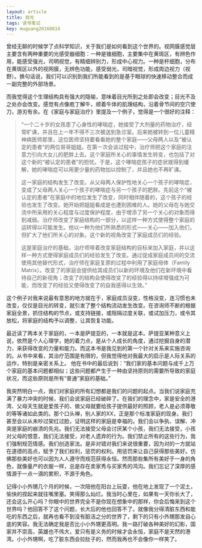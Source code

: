 ```yaml
---
layout: article
title: 目光
tags: 读书笔记
key: muguang20160814
---
```


曾经无聊的时候学了点科学知识，关于我们是如何看到这个世界的。视网膜感觉层主要含有两种重要的光感受器细胞：一种是锥细胞，主要集中在黄斑区，有辨色作用，能感受强光，司明视觉，有精细辨别力，形成中心视力。一种是杆细胞，分布在黄斑区以外的视网膜，无辨色功能，感受弱光，司暗视觉，形成周边视力（视野）。换句话说，我们可以识别到我们所能看到的是基于眼球的快速移动整合而成一副完整的外部场景。

<!--more-->

而我觉得这个生理结构具有强大的隐喻，意味着目光所到之处即会改变；目光不及之处亦会改变。感觉有点像庖丁解牛，顺着牛体的肌理结构，沿着骨节间的空穴使刀，游刃有余。在《家庭与家庭治疗》里提及一个例子，觉得是一个很好的注释：

> ​    “一个二十岁的女孩患了心身性的哮喘症，她接受了大剂量的药物治疗，经常旷课，并且在上一年不得不三次被送到急诊室。后来她被转到一位儿童精神病医师那里，这位医师坚持要看看她的整个家庭——父母两人以及“被认定的患者”的两位哥哥姐姐。在第一次会谈过程中，治疗师把这个家庭的注意力引向大女儿的肥胖上去。这个家庭所关心的事情发生转变，也包括了对这个新的“被认定的患者”的担忧。于是，这个哮喘症孩子的症状就得到缓解，她的哮喘症可以用更少量的药物加以控制了，并且她也不再旷课。
>
> ​    这一家庭的结构发生了改变。从父母两人保护性地关心一个孩子的哮喘症，变成了父母两人关心一个孩子的哮喘症与另一个孩子的肥胖。先前这个“被认定的患者”在家庭中的地位发生了改变，同时相伴随着的，这个孩子的经验也发生了改变。她开始把姐姐看成是也遭到困难的人。她的父母在与她交流中所采用的关心程度与过度保护程度，由于增添了另一个关心的对象而得到减弱。治疗师改变了家庭结构的一部分，以这样一种方式使得整个家庭的运转得以可能发生。他以一种为他们所熟悉的形式——关心——加入他们，但扩大了他们所关心的对象。这个新的视角改变了家庭成员们的经验。
>
> ​    这是家庭治疗的基础，治疗师带着改变家庭结构的目标来加入家庭，并以这样一种方式使得家庭成员们的经验发生了改变。通过促成家庭成员间的交流使用其他替代形式，治疗师在家庭复原的过程中利用了家庭母体（Family Matrix）。改变了的家庭会提供给其成员们以新的环境及他们在新环境中看待自己的新视角；改变了的结构会使得改变了的经验得以持续增强成为可能，而改变了的经验又使得改变了的自我感得以生效。” 

​    这个例子对我来说最有意思的地方就在于，家庭成员没变，性格没变，连习惯也未改变，仅仅是目光的转变，就引发了整个结构流动发生改变。在咨询师不断的根据家庭全景，抓住结构的节点，或支持链接，或阻隔过度关联，或试加压力，或令其放松，将家庭的结构予以调整，让其恢复功能。

​    最近读了两本关于家庭的，一本是萨提亚的，一本就是这本。萨提亚某种意义上说，依然是个人心理学，她的着力点，是从个人成长的角度，通过挖掘自身的潜力，来获得改变的力量和能力。而这本书是我见到的第一个针对关系来实施咨询的。从书中来看，其治疗范围是有限的，但我觉得他对我最大的启示是人际关系的运作，特别是亲密关系上。
他在书中的最后说到：“我们家的基本问题与成千上万个家庭的基本问题都相似；这些问题都产生于一种由坚持原则的需要所导致的家庭状况，而这些原则是所有“普通”家庭的基础。”

​    我突然明白一点，我们对家庭的所有幻想都是我们的问题的起点。当我们说家庭充满了暴力冲突的时候，我们会说家庭已经破碎了。在我们的理念中，家是安全的港湾、父母天生就是爱孩子的、做父母就要给孩子提供最好的照顾，老人是必须尊敬的等等诸如此类的。那个口头禅，别人家的XX，正是那个标准家庭的现身。我们甚至会以从未吵过架红过脸，证明这样的家庭是幸福的。我们会以争执、误解、冲突是家庭的崩溃的先兆。我们无法接受父母会讨厌某个小孩，我们无法接受，小孩对父母的恨意，我们无法接受，对老人遗弃的行为。我们禁止所有的这些行为，我们强制规范情感。我们创造家法。是非对错对我们来说很重要，因为对的一方就站在道德的高点，赋予了我们权利，惩罚的权利。用惩罚来让自己获得那些美好。仿佛那些美好也可以因为人人遵守而规范获得永恒。然而那些集所有美好于一身的角色，就像量产的衣服一样，总是存在卖家秀与买家秀的鸿沟。我们忘记了深厚的感情源于一点一滴的累积，不源于角色。

​    记得小小外甥几个月的时候，一次陪他在阳台上玩耍，他在地上发现了一个泥土， 愉快的捏起来就往嘴里塞。笑得那么灿烂。我当时心里在，如果有一天你长大了，还会这么开心吗？你眼中的世界完全不是你现在想象中的那样，你会后悔来到这个世界吗？他回答不了这个问题，长大后的他也回答不了。就像我分得清脏东西和能吃的东西之后，就再也看不到没有脏洁之分的世界了，剩下的只有小外甥那发自心底的笑容。我无法确定我是否比小小外甥更高明。我一路打破各种美好的幻影，国家并不崇高，英雄也不伟大，爱只有是义务的时候才会永恒，家庭不是天然的港湾。小小外甥啊，吃了脏东西会拉肚子的，然而我再也不会像你一样笑了。 